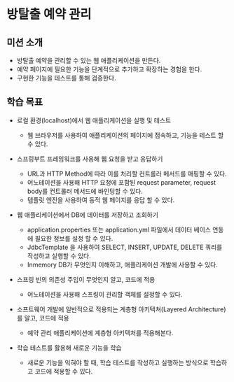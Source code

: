 # 방탈출 예약 관리

## 미션 소개

- 방탈출 예약을 관리할 수 있는 웹 애플리케이션을 만든다.
- 예약 페이지에 필요한 기능을 단계적으로 추가하고 확장하는 경험을 한다.
- 구현한 기능을 테스트를 통해 검증한다.

## 학습 목표
- 로컬 환경(localhost)에서 웹 애플리케이션을 실행 및 테스트
  - 웹 브라우저를 사용하여 애플리케이션의 페이지에 접속하고, 기능을 테스트 할 수 있다.

- 스프링부트 프레임워크를 사용해 웹 요청을 받고 응답하기
  - URL과 HTTP Method에 따라 이를 처리할 컨트롤러 메서드를 매핑할 수 있다.
  - 어노테이션을 사용해 HTTP 요청에 포함된 request parameter, request body를 컨트롤러 메서드에 바인딩할 수 있다.
  - 템플릿 엔진을 사용하여 동적 웹 페이지를 응답 할 수 있다.


- 웹 애플리케이션에서 DB에 데이터를 저장하고 조회하기
  - application.properties 또는 application.yml 파일에서 데이터 베이스 연동에 필요한 정보를 설정 할 수 있다.
  - JdbcTemplate 을 사용하여 SELECT, INSERT, UPDATE, DELETE 쿼리를 작성하고 실행할 수 있다.
  - Inmemory DB가 무엇인지 이해하고, 애플리케이션 개발에 사용할 수 있다.

- 스프링 빈의 의존성 주입이 무엇인지 알고, 코드에 적용
  - 어노테이션을 사용해 스프링이 관리할 객체를 설정할 수 있다.

- 소프트웨어 개발에 일반적으로 적용되는 계층형 아키텍쳐(Layered Architecture)를 알고, 코드에 적용
  - 예약 관리 애플리케이션에 계층형 아키텍처를 적용해본다.


- 학습 테스트를 활용해 새로운 기능을 학습
  - 새로운 기능을 익혀야 할 때, 학습 테스트를 작성하고 실행하는 방식으로 학습하고 코드에 적용할 수 있다.

